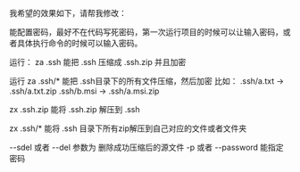 
我希望的效果如下，请帮我修改：

能配置密码，最好不在代码写死密码，第一次运行项目的时候可以让输入密码，或者具体执行命令的时候可以输入密码。

运行：
za .ssh
能把 .ssh 压缩成 .ssh.zip 并且加密

运行
za .ssh/* 能把 .ssh目录下的所有文件压缩，然后加密
比如：
.ssh/a.txt -> .ssh/a.txt.zip
.ssh/b.msi -> .ssh/a.msi.zip


zx .ssh.zip 能将 .ssh.zip 解压到 .ssh

zx .ssh/* 能将 .ssh 目录下所有zip解压到自己对应的文件或者文件夹


--sdel 或者 --del 参数为 删除成功压缩后的源文件
-p 或者 --password 能指定密码

